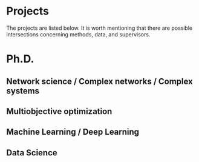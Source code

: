 # Projects

The projects are listed below. It is worth mentioning that there are possible intersections concerning methods, data, and supervisors.


# Ph.D.


## Network science / Complex networks / Complex systems



## Multiobjective optimization



## Machine Learning / Deep Learning

## Data Science